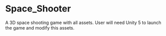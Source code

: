 # Space_Shooter
A 3D space shooting game with all assets. User will need Unity 5 to launch the game and modify this assets. 
